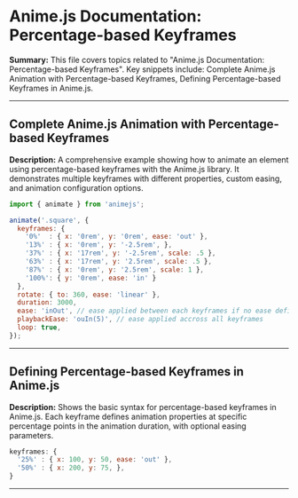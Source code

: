 # Anime.js Documentation: Percentage-based Keyframes

**Summary:** This file covers topics related to "Anime.js Documentation: Percentage-based Keyframes". Key snippets include: Complete Anime.js Animation with Percentage-based Keyframes, Defining Percentage-based Keyframes in Anime.js.

---

## Complete Anime.js Animation with Percentage-based Keyframes

**Description:** A comprehensive example showing how to animate an element using percentage-based keyframes with the Anime.js library. It demonstrates multiple keyframes with different properties, custom easing, and animation configuration options.

```javascript
import { animate } from 'animejs';

animate('.square', {
  keyframes: {
    '0%'  : { x: '0rem', y: '0rem', ease: 'out' },
    '13%' : { x: '0rem', y: '-2.5rem', },
    '37%' : { x: '17rem', y: '-2.5rem', scale: .5 },
    '63%' : { x: '17rem', y: '2.5rem', scale: .5 },
    '87%' : { x: '0rem', y: '2.5rem', scale: 1 },
    '100%': { y: '0rem', ease: 'in' }
  },
  rotate: { to: 360, ease: 'linear' },
  duration: 3000,
  ease: 'inOut', // ease applied between each keyframes if no ease defined
  playbackEase: 'ouIn(5)', // ease applied accross all keyframes
  loop: true,
});
```

---

## Defining Percentage-based Keyframes in Anime.js

**Description:** Shows the basic syntax for percentage-based keyframes in Anime.js. Each keyframe defines animation properties at specific percentage points in the animation duration, with optional easing parameters.

```javascript
keyframes: {
  '25%' : { x: 100, y: 50, ease: 'out' },
  '50%' : { x: 200, y: 75, },
}
```

---